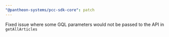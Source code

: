 ```yaml
---
"@pantheon-systems/pcc-sdk-core": patch
---
```


Fixed issue where some GQL parameters would not be passed to the API in
`getAllArticles`
